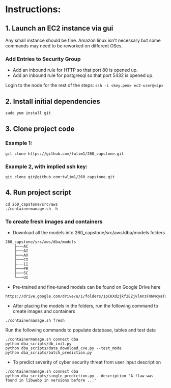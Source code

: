 # Instructions:

## 1. Launch an EC2 instance via gui

Any small instance should be fine. Amazon linux isn't necessary but some commands may need to be reworked on different OSes.

### Add Entries to Security Group
- Add an inbound rule for HTTP so that port 80 is opened up.
- Add an inbound rule for postgresql so that port 5432 is opened up.

Login to the node for the rest of the steps:
`ssh -i <key.pem> ec2-user@<ip>`

## 2. Install initial dependencies

`sudo yum install git`

## 3. Clone project code

### Example 1:
`git clone https://github.com/twlim1/260_capstone.git`

### Example 2, with implied ssh key:
`git clone git@github.com:twlim1/260_capstone.git`

## 4. Run project script
```
cd 260_capstone/src/aws
./containermanage.sh -h
```

### To create fresh images and containers
- Download all the models into 260_capstone/src/aws/dba/models folders
```
260_capstone/src/aws/dba/models
    ├───AC
    ├───AI
    ├───AV
    ├───CI
    ├───II
    ├───PR
    ├───SC
    └───UI
```
- Pre-trained and fine-tuned models can be found on Google Drive here
```
https://drive.google.com/drive/u/1/folders/1pCKXd2jkf2EZjvlAnzFXNMxyaTsRDxau
```
- After placing the models in the folders, run the following command to create images and containers
```
./containermanage.sh fresh
```
Run the following commands to populate database, tables and test data
```
./containermanage.sh connect dba
python dba_scripts/db_init.py
python dba_scripts/data_download_cve.py --test_mode
python dba_scripts/batch_prediction.py
```
- To predict severity of cyber security threat from user input description
```
./containermanage.sh connect dba
python dba_scripts/single_prediction.py --description "A flaw was found in libwebp in versions before ..."
```